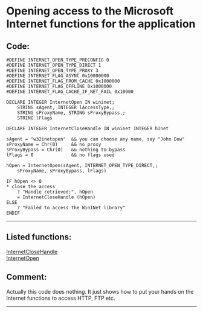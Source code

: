 
# Opening access to the Microsoft Internet functions for the application

## Code:
```foxpro  
#DEFINE INTERNET_OPEN_TYPE_PRECONFIG 0
#DEFINE INTERNET_OPEN_TYPE_DIRECT 1
#DEFINE INTERNET_OPEN_TYPE_PROXY 3
#DEFINE INTERNET_FLAG_ASYNC 0x10000000
#DEFINE INTERNET_FLAG_FROM_CACHE 0x1000000
#DEFINE INTERNET_FLAG_OFFLINE 0x1000000
#DEFINE INTERNET_FLAG_CACHE_IF_NET_FAIL 0x10000

DECLARE INTEGER InternetOpen IN wininet;
	STRING sAgent, INTEGER lAccessType,;
	STRING sProxyName, STRING sProxyBypass,;
	STRING lFlags
	
DECLARE INTEGER InternetCloseHandle IN wininet INTEGER hInet

sAgent = "w32inetopen"  && you can choose any name, say "John Dow"
sProxyName = Chr(0)     && no proxy
sProxyBypass = Chr(0)   && nothing to bypass
lFlags = 0              && no flags used

hOpen = InternetOpen(sAgent, INTERNET_OPEN_TYPE_DIRECT,;
	sProxyName, sProxyBypass, lFlags)

IF hOpen <> 0
* close the access
	? "Handle retrieved:", hOpen
	= InternetCloseHandle (hOpen)
ELSE
	? "Failed to access the WinINet library"
ENDIF  
```  
***  


## Listed functions:
[InternetCloseHandle](../libraries/wininet/InternetCloseHandle.md)  
[InternetOpen](../libraries/wininet/InternetOpen.md)  

## Comment:
Actually this code does nothing. It just shows how to put your hands on the Internet functions to access HTTP, FTP etc.  
  
***  


